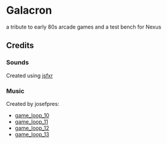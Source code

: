 # Galacron
a tribute to early 80s arcade games and a test bench for Nexus



## Credits

### Sounds
Created using [jsfxr](https://pro.sfxr.me/)

### Music
Created by josefpres:
- [game_loop_10](https://freesound.org/people/josefpres/sounds/657641/)
- [game_loop_11](https://freesound.org/people/josefpres/sounds/657657/)
- [game_loop_12](https://freesound.org/people/josefpres/sounds/658333/)
- [game_loop_13](https://freesound.org/people/josefpres/sounds/658577/)
